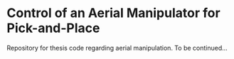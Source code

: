 # Control of an Aerial Manipulator for Pick-and-Place
Repository for thesis code regarding aerial manipulation.
To be continued...
